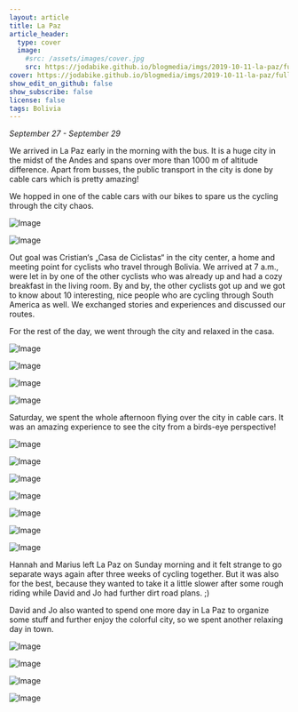 ```yaml
---
layout: article
title: La Paz
article_header:
  type: cover
  image:
    #src: /assets/images/cover.jpg
    src: https://jodabike.github.io/blogmedia/imgs/2019-10-11-la-paz/fullsizerender_ezy-watermark_11-10-2019_06-27-20pmM.jpg
cover: https://jodabike.github.io/blogmedia/imgs/2019-10-11-la-paz/fullsizerender_ezy-watermark_11-10-2019_06-27-20pmT.jpg
show_edit_on_github: false
show_subscribe: false
license: false
tags: Bolivia 
---
```


*September 27 - September 29*

We arrived in La Paz early in the morning with the bus. It is a huge city in the midst of the Andes and spans over more than 1000 m of altitude difference. Apart from busses, the public transport in the city is done by cable cars which is pretty amazing!

<!--more-->

We hopped in one of the cable cars with our bikes to spare us the cycling through the city chaos.

<p><img alt="Image" title="icon" src="https://jodabike.github.io/blogmedia/imgs/2019-10-11-la-paz/Foto%2027.09.19%2C%2006%2031%2026M.jpg" /></p>
<p><img alt="Image" title="icon" src="https://jodabike.github.io/blogmedia/imgs/2019-10-11-la-paz/Foto%2027.09.19%2C%2006%2038%2002M.jpg" /></p>

Out goal was Cristian‘s „Casa de Ciclistas“ in the city center, a home and meeting point for cyclists who travel through Bolivia. We arrived at 7 a.m., were let in by one of the other cyclists who was already up and had a cozy breakfast in the living room. By and by, the other cyclists got up and we got to know about 10 interesting, nice people who are cycling through South America as well. We exchanged stories and experiences and discussed our routes.

For the rest of the day, we went through the city and relaxed in the casa.

<p><img alt="Image" title="icon" src="https://jodabike.github.io/blogmedia/imgs/2019-10-11-la-paz/Foto%2028.09.19%2C%2010%2014%2003M.jpg" /></p>
<p><img alt="Image" title="icon" src="https://jodabike.github.io/blogmedia/imgs/2019-10-11-la-paz/Foto%2028.09.19%2C%2009%2045%2048M.jpg" /></p>
<p><img alt="Image" title="icon" src="https://jodabike.github.io/blogmedia/imgs/2019-10-11-la-paz/Foto%2027.09.19%2C%2016%2009%2010M.jpg" /></p>
<p><img alt="Image" title="icon" src="https://jodabike.github.io/blogmedia/imgs/2019-10-11-la-paz/Foto%2029.09.19%2C%2007%2034%2001M.jpg" /></p>

Saturday, we spent the whole afternoon flying over the city in cable cars. It was an amazing experience to see the city from a birds-eye perspective!

<p><img alt="Image" title="icon" src="https://jodabike.github.io/blogmedia/imgs/2019-10-11-la-paz/Foto%2028.09.19%2C%2016%2009%2033M.jpg" /></p>
<p><img alt="Image" title="icon" src="https://jodabike.github.io/blogmedia/imgs/2019-10-11-la-paz/Foto%2028.09.19%2C%2016%2012%2040M.jpg" /></p>
<p><img alt="Image" title="icon" src="https://jodabike.github.io/blogmedia/imgs/2019-10-11-la-paz/Foto%2028.09.19%2C%2015%2058%2050M.jpg" /></p>
<p><img alt="Image" title="icon" src="https://jodabike.github.io/blogmedia/imgs/2019-10-11-la-paz/Foto%2028.09.19%2C%2016%2012%2056M.jpg" /></p>
<p><img alt="Image" title="icon" src="https://jodabike.github.io/blogmedia/imgs/2019-10-11-la-paz/Foto%2028.09.19%2C%2016%2025%2006M.jpg" /></p>
<p><img alt="Image" title="icon" src="https://jodabike.github.io/blogmedia/imgs/2019-10-11-la-paz/Foto%2028.09.19%2C%2016%2045%2036M.jpg" /></p>
<p><img alt="Image" title="icon" src="https://jodabike.github.io/blogmedia/imgs/2019-10-11-la-paz/Foto%2028.09.19%2C%2018%2010%2034M.jpg" /></p>

Hannah and Marius left La Paz on Sunday morning and it felt strange to go separate ways again after three weeks of cycling together. But it was also for the best, because they wanted to take it a little slower after some rough riding while David and Jo had further dirt road plans. ;)

David and Jo also wanted to spend one more day in La Paz to organize some stuff and further enjoy the colorful city, so we spent another relaxing day in town.

<p><img alt="Image" title="icon" src="https://jodabike.github.io/blogmedia/imgs/2019-10-11-la-paz/Foto%2028.09.19%2C%2010%2016%2015M.jpg" /></p>
<p><img alt="Image" title="icon" src="https://jodabike.github.io/blogmedia/imgs/2019-10-11-la-paz/Foto%2028.09.19%2C%2010%2016%2007M.jpg" /></p>
<p><img alt="Image" title="icon" src="https://jodabike.github.io/blogmedia/imgs/2019-10-11-la-paz/Foto%2028.09.19%2C%2010%2054%2006M.jpg" /></p>
<p><img alt="Image" title="icon" src="https://jodabike.github.io/blogmedia/imgs/2019-10-11-la-paz/Foto%2028.09.19%2C%2015%2030%2015M.jpg" /></p>
